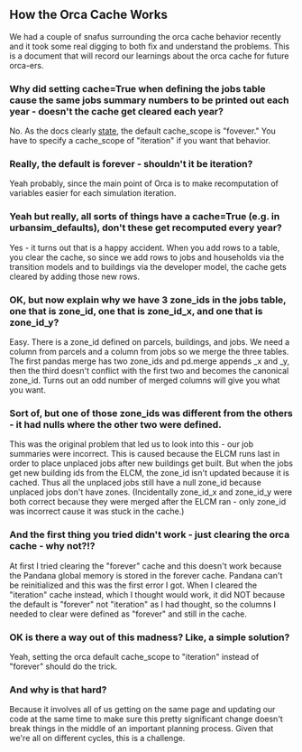 ## How the Orca Cache Works

We had a couple of snafus surrounding the orca cache behavior recently and it took some real digging to both fix and understand the problems.  This is a document that will record our learnings about the orca cache for future orca-ers.

### Why did setting cache=True when defining the jobs table cause the same jobs summary numbers to be printed out each year - doesn't the cache get cleared each year?

No.  As the docs clearly [state](https://udst.github.io/orca/core.html?highlight=cache_scope#cache-scope), the default cache_scope is "fovever."  You have to specify a cache_scope of "iteration" if you want that behavior.

### Really, the default is forever - shouldn't it be iteration?

Yeah probably, since the main point of Orca is to make recomputation of variables easier for each simulation iteration.

### Yeah but really, all sorts of things have a cache=True (e.g. in urbansim_defaults), don't these get recomputed every year?

Yes - it turns out that is a happy accident.  When you add rows to a table, you clear the cache, so since we add rows to jobs and households via the transition models and to buildings via the developer model, the cache gets cleared by adding those new rows.

### OK, but now explain why we have 3 zone_ids in the jobs table, one that is zone_id, one that is zone_id_x, and one that is zone_id_y?

Easy.  There is a zone_id defined on parcels, buildings, and jobs.  We need a column from parcels and a column from jobs so we merge the three tables.  The first pandas merge has two zone_ids and pd.merge appends _x and _y, then the third doesn't conflict with the first two and becomes the canonical zone_id.  Turns out an odd number of merged columns will give you what you want.

### Sort of, but one of those zone_ids was different from the others - it had nulls where the other two were defined.

This was the original problem that led us to look into this - our job summaries were incorrect.  This is caused because the ELCM runs last in order to place unplaced jobs after new buildings get built.  But when the jobs get new building ids from the ELCM, the zone_id isn't updated because it is cached.  Thus all the unplaced jobs still have a null zone_id because unplaced jobs don't have zones.  (Incidentally zone_id_x and zone_id_y were both correct because they were merged after the ELCM ran - only zone_id was incorrect cause it was stuck in the cache.)

### And the first thing you tried didn't work - just clearing the orca cache - why not?!?

At first I tried clearing the "forever" cache and this doesn't work because the Pandana global memory is stored in the forever cache.  Pandana can't be reinitialized and this was the first error I got.  When I cleared the "iteration" cache instead, which I thought would work, it did NOT because the default is "forever" not "iteration" as I had thought, so the columns I needed to clear were defined as "forever" and still in the cache.

### OK is there a way out of this madness?  Like, a simple solution?

Yeah, setting the orca default cache_scope to "iteration" instead of "forever" should do the trick.

### And why is that hard?

Because it involves all of us getting on the same page and updating our code at the same time to make sure this pretty significant change doesn't break things in the middle of an important planning process.  Given that we're all on different cycles, this is a challenge.
